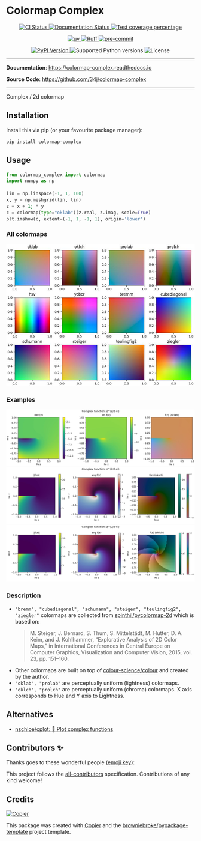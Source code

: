# Colormap Complex

<p align="center">
  <a href="https://github.com/34j/colormap-complex/actions/workflows/ci.yml?query=branch%3Amain">
    <img src="https://img.shields.io/github/actions/workflow/status/34j/colormap-complex/ci.yml?branch=main&label=CI&logo=github&style=flat-square" alt="CI Status" >
  </a>
  <a href="https://colormap-complex.readthedocs.io">
    <img src="https://img.shields.io/readthedocs/colormap-complex.svg?logo=read-the-docs&logoColor=fff&style=flat-square" alt="Documentation Status">
  </a>
  <a href="https://codecov.io/gh/34j/colormap-complex">
    <img src="https://img.shields.io/codecov/c/github/34j/colormap-complex.svg?logo=codecov&logoColor=fff&style=flat-square" alt="Test coverage percentage">
  </a>
</p>
<p align="center">
  <a href="https://github.com/astral-sh/uv">
    <img src="https://img.shields.io/endpoint?url=https://raw.githubusercontent.com/astral-sh/uv/main/assets/badge/v0.json" alt="uv">
  </a>
  <a href="https://github.com/astral-sh/ruff">
    <img src="https://img.shields.io/endpoint?url=https://raw.githubusercontent.com/astral-sh/ruff/main/assets/badge/v2.json" alt="Ruff">
  </a>
  <a href="https://github.com/pre-commit/pre-commit">
    <img src="https://img.shields.io/badge/pre--commit-enabled-brightgreen?logo=pre-commit&logoColor=white&style=flat-square" alt="pre-commit">
  </a>
</p>
<p align="center">
  <a href="https://pypi.org/project/colormap-complex/">
    <img src="https://img.shields.io/pypi/v/colormap-complex.svg?logo=python&logoColor=fff&style=flat-square" alt="PyPI Version">
  </a>
  <img src="https://img.shields.io/pypi/pyversions/colormap-complex.svg?style=flat-square&logo=python&amp;logoColor=fff" alt="Supported Python versions">
  <img src="https://img.shields.io/pypi/l/colormap-complex.svg?style=flat-square" alt="License">
</p>

---

**Documentation**: <a href="https://colormap-complex.readthedocs.io" target="_blank">https://colormap-complex.readthedocs.io </a>

**Source Code**: <a href="https://github.com/34j/colormap-complex" target="_blank">https://github.com/34j/colormap-complex </a>

---

Complex / 2d colormap

## Installation

Install this via pip (or your favourite package manager):

```shell
pip install colormap-complex
```

## Usage

```python
from colormap_complex import colormap
import numpy as np

lin = np.linspace(-1, 1, 100)
x, y = np.meshgrid(lin, lin)
z = x + 1j * y
c = colormap(type="oklab")(z.real, z.imag, scale=True)
plt.imshow(c, extent=(-1, 1, -1, 1), origin='lower')
```

### All colormaps

![colormaps](https://raw.githubusercontent.com/34j/colormap-complex/main/colormap-all.jpg)

### Examples

![z^(2/3+i)](https://raw.githubusercontent.com/34j/colormap-complex/main/complex-function-z-2-3-i.jpg)
![z^(2/3+i)](https://raw.githubusercontent.com/34j/colormap-complex/main/complex-function-z-2-3-i-cyl.jpg)
![z^(2/3+i)](https://raw.githubusercontent.com/34j/colormap-complex/main/complex-function-z-2-3-i-cyl-magnitude.jpg)

### Description

- `"bremm", "cubediagonal", "schumann", "steiger", "teulingfig2", "ziegler"` colormaps are collected from [spinthil/pycolormap-2d](https://github.com/spinthil/pycolormap-2d) which is based on:
  > M. Steiger, J. Bernard, S. Thum, S. Mittelstädt, M. Hutter, D. A. Keim, and J. Kohlhammer, “Explorative Analysis of 2D Color Maps,” in International Conferences in Central Europe on Computer Graphics, Visualization and Computer Vision, 2015, vol. 23, pp. 151–160.
- Other colormaps are built on top of [colour-science/colour](https://github.com/colour-science/colour) and created by the author.
- `"oklab", "prolab"` are perceptually uniform (lightness) colormaps.
- `"oklch", "prolch"` are perceptually uniform (chroma) colormaps. X axis corresponds to Hue and Y axis to Lightness.

## Alternatives

- [nschloe/cplot: :rainbow: Plot complex functions](https://github.com/nschloe/cplot/tree/main)

## Contributors ✨

Thanks goes to these wonderful people ([emoji key](https://allcontributors.org/docs/en/emoji-key)):

<!-- prettier-ignore-start -->
<!-- ALL-CONTRIBUTORS-LIST:START - Do not remove or modify this section -->
<!-- markdownlint-disable -->
<!-- markdownlint-enable -->
<!-- ALL-CONTRIBUTORS-LIST:END -->
<!-- prettier-ignore-end -->

This project follows the [all-contributors](https://github.com/all-contributors/all-contributors) specification. Contributions of any kind welcome!

## Credits

[![Copier](https://img.shields.io/endpoint?url=https://raw.githubusercontent.com/copier-org/copier/master/img/badge/badge-grayscale-inverted-border-orange.json)](https://github.com/copier-org/copier)

This package was created with
[Copier](https://copier.readthedocs.io/) and the
[browniebroke/pypackage-template](https://github.com/browniebroke/pypackage-template)
project template.
